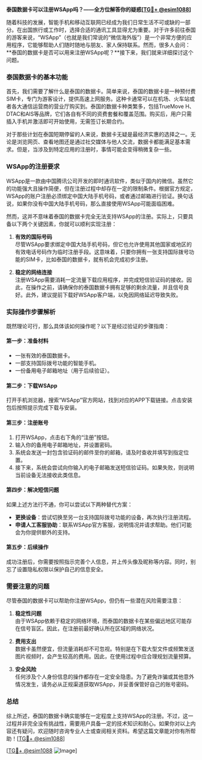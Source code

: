 **泰国数据卡可以注册WSApp吗？——全方位解答你的疑惑[[TG💪+ @esim1088](https://t.me/s/esim1088)]**

随着科技的发展，智能手机和移动互联网已经成为我们日常生活不可或缺的一部分。在出国旅行或工作时，选择合适的通讯工具显得尤为重要。对于许多前往泰国的游客来说，“WSApp”（也就是我们常说的“微信海外版”）是一个非常方便的应用程序，它能够帮助人们随时随地与朋友、家人保持联系。然而，很多人会问：**泰国的数据卡是否可以用来注册WSApp呢？**接下来，我们就来详细探讨这个问题。

### 泰国数据卡的基本功能

首先，我们需要了解什么是泰国的数据卡。简单来说，泰国的数据卡是一种预付费SIM卡，专门为游客设计，提供高速上网服务。这种卡通常可以在机场、火车站或者各大通信运营商的营业厅购买到。泰国的数据卡种类繁多，包括TrueMove H、DTAC和AIS等品牌，它们各自有不同的资费套餐和覆盖范围。购买后，用户只需插入手机并激活即可开始使用，无需签订长期合约。

对于那些计划在泰国短期停留的人来说，数据卡无疑是最经济实惠的选择之一。无论是浏览网页、查看地图还是通过社交媒体与他人交流，数据卡都能满足基本需求。但是，当涉及到特定应用的注册时，事情可能会变得稍微复杂一些。

### WSApp的注册要求

WSApp是一款由中国腾讯公司开发的即时通讯软件，类似于国内的微信。虽然它的功能强大且操作简便，但在注册过程中却存在一定的限制条件。根据官方规定，WSApp的账户注册必须绑定中国大陆手机号码，或者通过邮箱进行验证。换句话说，如果你没有中国大陆手机号码，那么直接使用WSApp可能面临困难。

然而，这并不意味着泰国的数据卡完全无法支持WSApp的注册。实际上，只要具备以下两个关键因素，你就可以顺利实现注册：

1. **有效的国际号码**  
   尽管WSApp要求绑定中国大陆手机号码，但它也允许使用其他国家或地区的有效电话号码作为临时注册手段。这意味着，只要你拥有一张支持国际拨号功能的SIM卡，比如泰国的数据卡，就有机会完成初步注册。

2. **稳定的网络连接**  
   注册WSApp需要消耗一定流量下载应用程序，并完成短信验证码的接收。因此，在操作之前，请确保你的泰国数据卡拥有足够的剩余流量，并且信号良好。此外，建议提前下载好WSApp客户端，以免因网络延迟导致失败。

### 实际操作步骤解析

既然理论可行，那么具体该如何操作呢？以下是经过验证的步骤指南：

#### 第一步：准备材料
- 一张有效的泰国数据卡。
- 一部支持国际拨号功能的智能手机。
- 一份备用电子邮箱地址（用于后续验证）。

#### 第二步：下载WSApp
打开手机浏览器，搜索“WSApp”官方网站，找到对应的APP下载链接。点击安装包后按照提示完成下载与安装。

#### 第三步：注册账号
1. 打开WSApp，点击右下角的“注册”按钮。
2. 输入你的备用电子邮箱地址，并设置密码。
3. 系统会发送一封包含验证码的邮件至你的邮箱，请及时查收并填写到指定位置。
4. 接下来，系统会尝试向你输入的电子邮箱发送短信验证码。如果失败，则说明当前设备无法接收此类信息。

#### 第四步：解决短信问题
如果上述方法行不通，你可以尝试以下两种替代方案：
- **更换设备**：尝试切换至另一台支持国际拨号功能的设备，再次执行注册流程。
- **申请人工客服协助**：联系WSApp官方客服，说明情况并请求帮助。他们可能会为你提供额外的支持。

#### 第五步：后续操作
成功注册后，你需要按照指示完善个人信息，并上传头像及昵称等内容。同时，别忘了设置隐私权限以保护自己的信息安全。

### 需要注意的问题

尽管泰国的数据卡可以帮助你注册WSApp，但仍有一些潜在风险需要注意：

1. **稳定性问题**  
   由于WSApp依赖于稳定的网络环境，而泰国的数据卡在某些偏远地区可能存在信号盲区。因此，在注册前最好确认所在区域的网络状况。

2. **费用支出**  
   数据卡虽然便宜，但流量消耗却不可忽视。特别是在下载大型文件或频繁发送图片视频时，会产生较高的费用。因此，在使用过程中应合理规划流量预算。

3. **安全风险**  
   任何涉及个人身份信息的操作都存在一定安全隐患。为了避免诈骗或其他意外情况发生，请务必从正规渠道获取WSApp，并妥善保管好自己的账号密码。

### 总结

综上所述，泰国的数据卡确实能够在一定程度上支持WSApp的注册。不过，这一过程并非完全没有挑战性，需要用户具备一定的技术知识和耐心。如果你对以上内容还有疑问，欢迎随时咨询专业人士或查阅相关资料。希望这篇文章能对你有所帮助！[[TG💪+ @esim1088](https://t.me/s/esim1088)]

[[TG💪+ @esim1088](https://t.me/s/esim1088) ![Image](https://i.postimg.cc/4NQfJmqS/Snipaste-2025-05-13-00-14-12.png)]